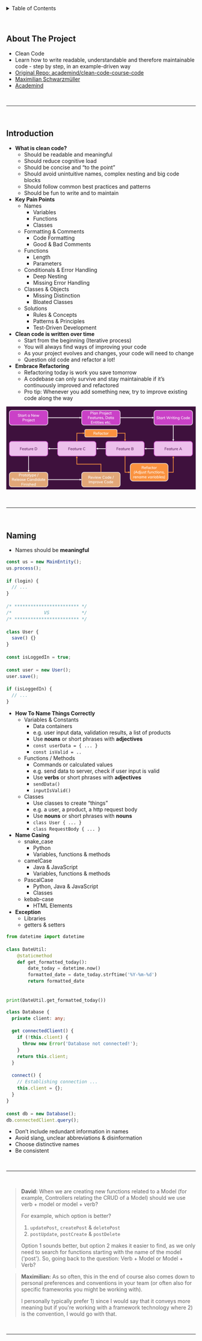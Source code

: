 <details>
  <summary>Table of Contents</summary>
  <ol>
    <li><a href="#about-the-project">About The Project</a></li>
    <li><a href="#introduction">Introduction</a></li>
    <li><a href="#naming">Naming</a></li>
  </ol>
</details>

&nbsp;

## About The Project

- Clean Code
- Learn how to write readable, understandable and therefore maintainable code - step by step, in an example-driven way
- [Original Repo: academind/clean-code-course-code](https://github.com/academind/clean-code-course-code)
- [Maximilian Schwarzmüller](https://github.com/maxschwarzmueller)
- [Academind](https://academind.com/)

&nbsp;

---

&nbsp;

## Introduction

- **What is clean code?**
  - Should be readable and meaningful
  - Should reduce cognitive load
  - Should be concise and “to the point”
  - Should avoid unintuitive names, complex nesting and big code blocks
  - Should follow common best practices and patterns
  - Should be fun to write and to maintain
- **Key Pain Points**
  - Names
    - Variables
    - Functions
    - Classes
  - Formatting & Comments
    - Code Formatting
    - Good & Bad Comments
  - Functions
    - Length
    - Parameters
  - Conditionals & Error Handling
    - Deep Nesting
    - Missing Error Handling
  - Classes & Objects
    - Missing Distinction
    - Bloated Classes
  - Solutions
    - Rules & Concepts
    - Patterns & Principles
    - Test-Driven Development
- **Clean code is written over time**
  - Start from the beginning (Iterative process)
  - You will always find ways of improving your code
  - As your project evolves and changes, your code will need to change
  - Question old code and refactor a lot!
- **Embrace Refactoring**
  - Refactoring today is work you save tomorrow
  - A codebase can only survive and stay maintainable if it’s continuously improved and refactored
  - Pro tip: Whenever you add something new, try to improve existing code along the way

![refactoring](diagrams/refactoring.png)

&nbsp;

---

&nbsp;

## Naming

- Names should be **meaningful**

```ts
const us = new MainEntity();
us.process();

if (login) {
  // ...
}

/* ************************ */
/*            VS            */
/* ************************ */

class User {
  save() {}
}

const isLoggedIn = true;

const user = new User();
user.save();

if (isLoggedIn) {
  // ...
}
```

- **How To Name Things Correctly**
  - Variables & Constants
    - Data containers
    - e.g. user input data, validation results, a list of products
    - Use **nouns** or short phrases with **adjectives**
    - `const userData = { ... }`
    - `const isValid = ..`
  - Functions / Methods
    - Commands or calculated values
    - e.g. send data to server, check if user input is valid
    - Use **verbs** or short phrases with **adjectives**
    - `sendData()`
    - `inputIsValid()`
  - Classes
    - Use classes to create “things”
    - e.g. a user, a product, a http request body
    - Use **nouns** or short phrases with **nouns**
    - `class User { ... }`
    - `class RequestBody { ... }`
- **Name Casing**
  - snake_case
    - Python
    - Variables, functions & methods
  - camelCase
    - Java & JavaScript
    - Variables, functions & methods
  - PascalCase
    - Python, Java & JavaScript
    - Classes
  - kebab-case
    - HTML Elements
- **Exception**
  - Libraries
  - getters & setters

```py
from datetime import datetime

class DateUtil:
    @staticmethod
    def get_formatted_today():
        date_today = datetime.now()
        formatted_date = date_today.strftime('%Y-%m-%d')
        return formatted_date


print(DateUtil.get_formatted_today())
```

```ts
class Database {
  private client: any;

  get connectedClient() {
    if (!this.client) {
      throw new Error('Database not connected!');
    }
    return this.client;
  }

  connect() {
    // Establishing connection ...
    this.client = {};
  }
}

const db = new Database();
db.connectedClient.query();
```

- Don’t include redundant information in names
- Avoid slang, unclear abbreviations & disinformation
- Choose distinctive names
- Be consistent

&nbsp;

---

&nbsp;

> **David:** When we are creating new functions related to a Model (for example, Controllers relating the CRUD of a Model) should we use verb + model or model + verb?
>
> For example, which option is better?
>
> 1. `updatePost`, `createPost` & `deletePost`
> 2. `postUpdate`, `postCreate` & `postDelete`
>
> Option 1 sounds better, but option 2 makes it easier to find, as we only need to search for functions starting with the name of the model ('post'). So, going back to the question: Verb + Model or Model + Verb?

> **Maximilian:** As so often, this in the end of course also comes down to personal preferences and conventions in your team (or often also for specific frameworks you might be working with).
>
> I personally typically prefer 1) since I would say that it conveys more meaning but if you're working with a framework technology where 2) is the convention, I would go with that.

&nbsp;

---

&nbsp;
